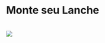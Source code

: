 <h1> Monte seu Lanche <h1>

<img src=”user-images.githubusercontent.com/55213032/163741269-4f829efb-2524-45d6-a747-eda3d0c6c92a.png” >

